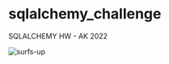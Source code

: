 # sqlalchemy_challenge
SQLALCHEMY HW - AK 2022


![surfs-up](https://user-images.githubusercontent.com/94247881/155888356-4aef2cc5-8ea2-4e1b-a94d-fbce6cc96f25.png)

